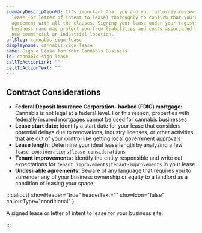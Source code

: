 ```yaml
---
summaryDescriptionMd: It's important that you and your attorney review your
  lease (or letter of intent to lease) thoroughly to confirm that you're in
  agreement with all the clauses. Signing your lease under your registered
  business name may protect you from liabilities and costs associated with your
  new commercial or industrial location.
urlSlug: cannabis-sign-lease
displayname: cannabis-sign-lease
name: Sign a Lease for Your Cannabis Business
id: cannabis-sign-lease
callToActionLink: ""
callToActionText: ""
---
```


## Contract Considerations

- **Federal Deposit Insurance Corporation- backed (FDIC) mortgage:** Cannabis is not legal at a federal level. For this reason, properties with federally insured mortgages cannot be used for cannabis businesses
- **Lease start date:** Identify a start date for your lease that considers potential delays due to renovations, industry licenses, or other activities that are out of your control like getting local government approvals
- **Lease length:** Determine your ideal lease length by analyzing a few `lease considerations|lease-considerations`
- **Tenant improvements:** Identify the entity responsible and write out expectations for `tenant improvements|tenant-improvements` in your lease
- **Undesirable agreements:** Beware of any language that requires you to surrender any of your business ownership or equity to a landlord as a condition of leasing your space

:::callout{ showHeader="true" headerText="" showIcon="false" calloutType="conditional" }

A signed lease or letter of intent to lease for your business site.

:::
